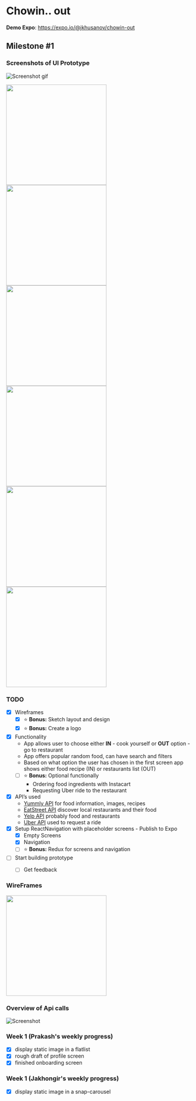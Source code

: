 # Chowin.. out



**Demo Expo**:
https://expo.io/@jkhusanov/chowin-out

## Milestone #1

### Screenshots of UI Prototype 
![Screenshot gif](https://github.com/mobile-space/chowin-out/blob/master/project-plan-files/onboardingScreen.gif)


<div style={{display: flex; flex-direction: row}}>
  <img src="project-plan-files/Screenshots/Splash.png" width="270" />
  <img src="project-plan-files/Screenshots/intro.png" width="270" />
  <img src="project-plan-files/Screenshots/intro2.png" width="270" />
</div>

<div style={{display: flex; flex-direction: row}}>
  <img src="project-plan-files/Screenshots/main.png" width="270"  />
  <img src="project-plan-files/Screenshots/Resturant.png" width="270" />
  <img src="project-plan-files/Screenshots/recipie.png" width="270" />
</div>



### TODO

- [x] Wireframes
  - [x] :star: **Bonus:** Sketch layout and design
  - [x] :star: **Bonus:** Create a logo
- [x] Functionality
  * App allows user to choose either **IN** - cook yourself or **OUT** option - go to restaurant 
  * App offers popular random food, can have search and filters
  * Based on what option the user has chosen in the first screen app shows either food recipe (IN) or restaurants list (OUT)
  - [ ] :star: **Bonus:** Optional functionally
    * Ordering food ingredients with Instacart
    * Requesting Uber ride to the restaurant
- [x] API’s used
  * [Yummly API](https://developer.yummly.com/) for food information, images, recipes 
  * [EatStreet API](https://developers.eatstreet.com/) discover local restaurants and their food
  * [Yelp API](https://www.yelp.com/developers) probably food and restaurants 
  * [Uber API](https://developer.uber.com/) used to request a ride
- [x] Setup ReactNavigation with placeholder screens - Publish to Expo
  - [x] Empty Screens
  - [x] Navigation
  - [ ] :star: **Bonus:** Redux for screens and navigation 
- [ ] Start building prototype
  - [ ] Get feedback


### WireFrames 

<div style={{display: flex; flex-direction: row}}>
  <img src="project-plan-files/first-basic-sketch.jpg" width="270" />

</div>

### Overview of Api calls 

![Screenshot](https://github.com/mobile-space/chowin-out/blob/master/project-plan-files/Api%20calls%20and%20main_frame.jpg)

### Week 1 (Prakash's weekly progress)
- [x] display static image in a flatlist 
- [x] rough draft of profile screen
- [x] finished onboarding screen 

### Week 1 (Jakhongir's weekly progress)

- [x] display static image in a snap-carousel 